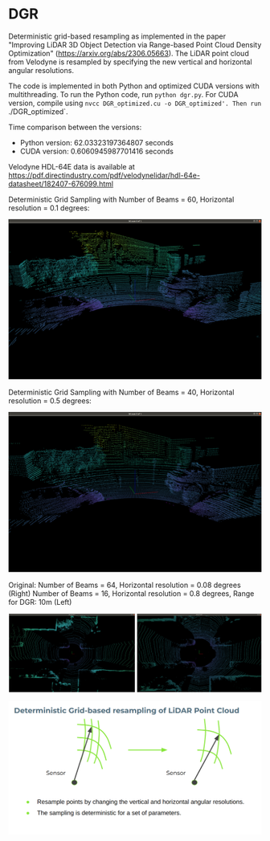 # DGR
Deterministic grid-based resampling as implemented in the paper "Improving LiDAR 3D Object Detection via Range-based Point Cloud Density Optimization" (https://arxiv.org/abs/2306.05663). The LiDAR point cloud from Velodyne is resampled by specifying the new vertical and horizontal angular resolutions. 

The code is implemented in both Python and optimized CUDA versions with multithreading. To run the Python code, run `python dgr.py`. For CUDA version, compile using `nvcc DGR_optimized.cu -o DGR_optimized'. Then run `./DGR_optimized`.

Time comparison between the versions:
* Python version: 62.03323197364807 seconds
* CUDA version: 0.6060945987701416 seconds

Velodyne HDL-64E data is available at https://pdf.directindustry.com/pdf/velodynelidar/hdl-64e-datasheet/182407-676099.html

Deterministic Grid Sampling with Number of Beams = 60, Horizontal resolution = 0.1 degrees:

![alt text](https://github.com/siddharth130500/DGR/blob/main/60_01.png?raw=true)


Deterministic Grid Sampling with Number of Beams = 40, Horizontal resolution = 0.5 degrees:

![alt text](https://github.com/siddharth130500/DGR/blob/main/40_05.png?raw=true)



Original: Number of Beams = 64, Horizontal resolution = 0.08 degrees (Right)
Number of Beams = 16, Horizontal resolution = 0.8 degrees, Range for DGR: 10m (Left)

![alt text](https://github.com/siddharth130500/DGR/blob/main/comp.png?raw=true)


![alt](https://github.com/siddharth130500/DGR/blob/main/dgr.png?raw=true)


